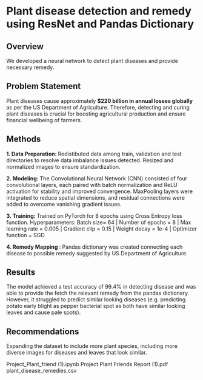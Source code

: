 # Plant disease detection and remedy using ResNet and Pandas Dictionary
## Overview
We developed a neural network to detect plant diseases and provide necessary remedy. 

## Problem Statement
Plant diseases cause approximately <b> $220 billion in annual losses globally </b> as per the US Department of Agriculture. Therefore, detecting and curing plant diseases is crucial for boosting agricultural production and ensure financial wellbeing of farmers. 

## Methods
<b> 1. Data Preparation: </b> Redistibuted data among train, validation and test directories to resolve data imbalance issues detected. Resized and normalized images to ensure standardization. 

<b> 2. Modeling: </b> The Convolutional Neural Network (CNN) consisted of four convolutional layers, each paired with batch normalization and ReLU activation for stability and improved convergence. MaxPooling layers were integrated to reduce spatial dimensions, and residual connections were added to overcome vanishing gradient issues. 

<b> 3. Training: </b> Trained on PyTorch for 8 epochs using Cross Entropy loss function. 
Hyperparameters: Batch size= 64 | Number of epochs = 8 | Max learning rate = 0.005 | Gradient clip = 0.15 | Weight decay = 1e-4 | Optimizer function = SGD

<b> 4. Remedy Mapping </b>: Pandas dictionary was created connecting each disease to possible remedy suggested by US Department of Agriculture.  

## Results 
The model achieved a test accuracy of 99.4% in detecting disease and was able to provide the fetch the relevant remedy from the pandas dictionary. However, it struggled to predict similar looking diseases (e.g. predicting potato early blight as pepper bacterial spot as both have similar looking leaves and cause pale spots).  

## Recommendations
Expanding the dataset to include more plant species, including more diverse images for diseases and leaves that look similar.

Project_Plant_friend (1).ipynb
Project Plant Friends Report (1).pdf
plant_disease_remedies.csv

